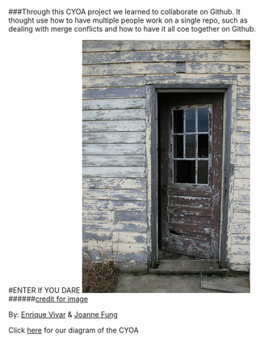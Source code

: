 ###Through this CYOA project we learned to collaborate on Github. It thought use how to have multiple people work on a single repo, such as dealing with merge conflicts and how to have it all coe together on Github.  

 #ENTER If YOU DARE
[<img src="door.jpg">](begin.md)
######[credit for image](https://www.flickr.com/photos/kerrirae/434628238/in/photolist-EpzQj-aJk47k-hEa5j-uwyRVS-eeaSeZ-5VTYZZ-dhWSDj-59mV27-ghf34-qenzT-bRN6MK-qenzo-39Fav8-vaGQ61-5HFgU4-z75ja-vbm9Bj-3522zm-62iCPA-6W6wB8-8ztVWE-oHqoya-6RZcrG-4TdroL-4T96De-78b5MP-4TdopA-5oEY4g-4T9b3R-8sfwip-2TrAX8-85HG1F-8ztVmG-4T9HoH-6MEucj-71dsJU-weHswv-4T97uF-9erZ79-rvpsaJ-4Td71Y-4TdKoj-7A5ToB-4Tdt5A-bZQGCJ-4vUqgE-tkWU8-3Kpx-8zqLbn-5eDdjL)



By: [Enrique Vivar](https://github.com/enriquev8884) & [Joanne Fung](https://github.com/JoanneF3188)

Click [here](https://docs.google.com/a/hstat.org/drawings/d/1lxpYAV90RBvsECmLHWS0FILOrofqHql-fyY0usxCD0M/edit?usp=sharing) for our diagram of the CYOA